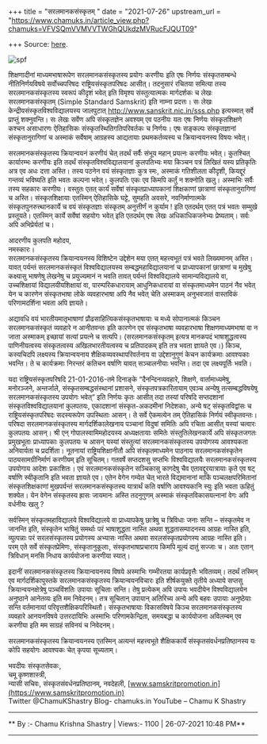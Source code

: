 +++
title = "सरलमानकसंस्कृतम् "
date = "2021-07-26"
upstream_url = "https://www.chamuks.in/article_view.php?chamuks=VFVSQmVVMVVTWGhQUkdzMVRucFJQUT09"

+++
Source: [here](https://www.chamuks.in/article_view.php?chamuks=VFVSQmVVMVVTWGhQUkdzMVRucFJQUT09).



![spf](article_img/CHAMU-1627319897Saralmanaksamskritam.jpg)

शिक्षणादीनां माध्यमभाषारूपेण सरलमानकसंस्कृतस्य प्रयोगः करणीयः इति एषः
निर्णयः संस्कृतसम्बन्धे नीतिनिर्णयविषये सर्वोच्चपरिषदः
राष्ट्रियसंस्कृतपरिषदः आसीत्। तदनुसारं रचितया समित्या तस्य
सरलमानकसंस्कृतस्य स्वरूपं कीदृशं भवेत् इति विमृश्य संस्तुत्यात्मकः
मार्गदर्शकः च लेखः सरलमानकसंस्कृतम् (Simple Standard Samskrit) इति
नाम्ना प्रदत्तः। सः लेखः केन्द्रीयसंस्कृतविश्वविद्यालयस्य जालपुटात्
<http://www.sanskrit.nic.in/sss.php> इत्यस्मात् सर्वे प्राप्तुं
शक्नुवन्ति। सः लेखः सर्वेण अपि संस्कृतज्ञेन अवश्यम् एव पठनीयः यतः एषः
निर्णयः संस्कृतशिक्षणे कश्चन असाधारणः ऐतिहासिकः
संस्कृतस्थितिगतिपरिवर्तकः च निर्णयः। एषः सङ्कल्पः संस्कृतज्ञानां
संस्कृतानुरागिणां च अस्माकं सर्वेषाम् आग्रहस्य आद्यतायाः प्रथमकर्तव्यस्य
च क्रियान्वयनस्य विषयः भवेत्।  
  
सरलमानकसंस्कृतस्य क्रियान्वयनं करणीयं चेत् तदर्थं सर्वैः संभूय महान्
प्रयत्नः करणीयः भवेत्। कुतश्चित् कार्यारम्भः करणीयः इति तदर्थं
संस्कृतविश्वविद्यालयानां कुलपतिभ्यः मया किञ्चन पत्रं लिखितं यस्य
प्रतिकृतिः अत्र एव अधः दत्ता अस्ति। तस्य पठनेन वयं संस्कृतज्ञाः कुत्र
स्मः, अस्माकं गतिशीलता कीदृशी, कियद्दूरं गन्तव्यं भविष्यति इति भवतः
कल्पना भवेत्। कुलपतिः एकः एव किमपि कर्तुं न शक्नोति खलु। अस्माभिः सर्वैः
तस्य सहकारः करणीयः। वस्तुतः एतत् कार्यं सर्वेषां संस्कृतप्राध्यापकानां
शिक्षकाणां छात्राणां संस्कृतानुरागिणां च अस्ति। संस्कृतशिक्षायाः
एतस्मिन् ऐतिहासिके घट्टे, सुमहति अवसरे, नवनिर्माणात्मके
संस्कृतपुनरुत्त्थानकार्ये च वयं संस्कृतज्ञाः संस्कृतम् अनुत्तीर्णं न
कुर्याम ! इति एतदर्थम् एतत् पत्रं भवतः सम्मुखे प्रस्तूयते। एतस्मिन्
कार्ये सर्वेषां सहयोगः भवेत् इति एतदर्थम् एषः लेखः अधिकाधिकजनेभ्यः
प्रेष्यताम्। सर्वः अपि अभिप्रेर्यतां च।  
  
आदरणीय कुलपति महोदय,  
नमस्कारः।  
सरलमानकसंस्कृतस्य क्रियान्वयनस्य विशिष्टेन उद्देशेन मया एतत् महत्त्वभूतं
पत्रं भवते लिख्यमानम् अस्ति। यावत् पर्यन्तं सरलमानकसंस्कृतं
विश्वविद्यालयस्य सम्बद्धमहाविद्यालयानां च प्राध्यापकानां छात्राणां च
मुखेषु कक्ष्यासु भाषणेषु लेखनेषु च प्रयुज्यमानं न भवति तावत् पर्यन्तं
विश्वविद्यालये सामान्यविद्यालये वा, उच्चशिक्षायां विद्यालयीयशिक्षायां
वा, पारम्परिकधारायाम् आधुनिकधारायां वा संस्कृतमाध्यमेन पाठनं नैव भवेत्
येन च कारणेन संस्कृतभाषा लोके व्यवहारभाषा अपि नैव भवेत् चेति अस्माकम्
अनुभवजातं वास्तविकं परिणामदर्शिना भवता अपि ज्ञायते।  
  
अद्यावधि वयं भारतीयमातृभाषाणां प्रौढसाहित्यिकसंस्कृतभाषायाः च मध्ये
सोपानात्मकं किञ्चन सरलमानकसंस्कृतं व्यवहारे न आनीतवन्तः इति कारणेन एव
संस्कृतभाषा व्यवहारभाषा शिक्षणमाध्यमभाषा वा न जाता अस्माकम् इच्छायां
सत्यां प्रयत्ने च सत्यपि। (सरलमानकसंस्कृतम् इत्यत्र मानकपदं
भाषाशुद्धत्वस्य पाणिनीयत्वस्य संस्कृतत्वस्य अखिलभारतीयत्वस्य च
प्रतिपादकम् इति तत्र भवता ज्ञायते एव।) किञ्च, कस्यचिदपि लक्ष्यस्य
क्रियान्वयनाय शैक्षिकव्यवस्थापरिवर्तनाय वा उद्देशानुगुणं केचन
कार्यक्रमाः आवश्यकाः भवन्ति। ते च कार्यक्रमाः निरन्तरं कतिचन वर्षाणि
यावत् सञ्चालनीयाः भवन्ति। तदा एव लक्ष्यपूर्तिः भवति।  
  
यदा राष्ट्रियसंस्कृतपरिषदि 21-01-2016-तमे दिनाङ्के “दैनन्दिनव्यवहारे,
शिक्षणे, वार्तामाध्यमेषु, मनोरञ्जने, अन्तर्जाले, संस्कृतसम्बद्धसंस्थानां
प्रशासने, संस्कृतपत्रकारितायाम् एवञ्च अन्येषु तत्सम्बद्धविषयेषु
सरलमानकसंस्कृतस्य उपयोगः भवेत्” इति निर्णयः कृतः आसीत् तदा तस्यां परिषदि
सप्तदशानां संस्कृतविश्वविद्यालयानां कुलपतयः, एकादशानां संस्कृत-अकदमीनां
निदेशकाः, अन्ये षट् संस्कृतविद्वांसः च राष्ट्रियसंस्कृतपरिषदः सदस्यरूपेण
उपस्थिताः आसन्। ते सर्वे ऐकमत्येन तम् ऐतिहासिकं निर्णयं स्वीकृतवन्तः।
परिषदा सरलमानकसंस्कृतस्य मार्गदर्शिकालेखनाय पञ्चानां विदुषां समितिः अपि
रचिता आसीत् यस्यां चत्वारः कुलपतयः आसन्। श्री एन् गोपालस्वामिमहोदयस्य
अध्यक्षतायाः समितेः संस्तुतिलेखनकार्ये अपि संस्कृतजगतः प्रमुखभूताः
प्राध्यापकाः कुलपतयः च आसन् यस्यां संस्तुत्यां सरलमानकसंस्कृतस्य
उपयोगस्य आवश्यकता अनिवार्यता च प्रदर्शिता। नूतनायां राष्ट्रियशिक्षानीतौ
अपि संस्कृतमाध्यमेन पाठनाय सरलमानकसंस्कृतेन पाठ्यसामग्रीनिर्माणं करणीयम्
इति सूचितम्। गतवर्षे सप्तदशसु सप्तभिः विश्वविद्यालयैः सरलमानकसंस्कृतस्य
उपयोगाय आदेशः प्रकाशितः। एवं सरलमानकसंस्कृतेन सञ्चिकासु कागदेषु चैव
एतावद्दूरयात्रायाः कृते एव षट् वर्षाणि स्वीकृतानि इति भवता ज्ञायते एव।
एतेन वेगेन गम्येत चेत् भारते विद्यमानानां माकिं पञ्चलक्षपरिमितानां
संस्कृतशिक्षकाणां मुखपर्यन्तं सरलमानकसंस्कृतस्य यात्रार्थं कति वर्षाणि
आवश्यकानि स्युः इति भवता ऊहितुं शक्येत। येन वेगेन संस्कृतस्य ह्रासः
जायमानः अस्ति तदनुगुणम् अस्माकं संस्कृतविकासयत्नानां वेगः अपि वर्धनीयः
खलु ?  
  
सर्वस्मिन् संस्कृतमहाविद्यालये विश्वविद्यालये वा प्राध्यापकेषु छात्रेषु
च त्रिविधाः जनाः सन्ति – संस्कृतमेव न जानन्ति इति, संस्कृतेन भाषितुं
समर्थाः परं भाषाशुद्धता नास्ति अथवा शुद्धतासम्पादनस्य आग्रहः नास्ति इति,
व्युत्पन्नाः परं सरलसंस्कृतस्य प्रयोगस्य अभ्यासः नास्ति अथवा
सरलसंस्कृतप्रयोगस्य आग्रहः नास्ति इति। परम् एते सर्वे संस्कृतप्रेमिणः,
संस्कृतानुकूलाः, संस्कृतभाषाप्रचाराय किमपि मूल्यं दातुं सज्जाः च। अतः
एतान् त्रिविधान् मनसि निधाय कार्ययोजना करणीया स्यात्।  
  
इदानीं सरलमानकसंस्कृतस्य क्रियान्वयनस्य विषये अस्माभिः गम्भीरतया
कार्यप्रवृत्तैः भवितव्यम्। तदर्थं तस्मिन् एव मार्गदर्शिकापुस्तके
सरलमानकसंस्कृतस्य क्रियान्वयनविचारः इति शीर्षकयुक्ते तृतीये अध्याये
सप्तसु क्रियान्वयनक्षेत्रेषु पञ्चविंशतिः उपायाः सूचिताः सन्ति। तेषु
प्रत्येकम् अपि उपायः भवदीयेन विश्वविद्यालयेन अनुष्ठाने आनेतव्यः इति मम
निवेदनम्। तत्र सूचितान् उपायान् अतिरिच्य अन्ये अपि बहवः उपायाः
अनुष्ठेयाः सन्ति वर्तमानायां परिवृत्तशैक्षिकपरिस्थितौ। संस्कृतभाषायाः
विकासविषये किञ्च सरलमानकसंस्कृतस्य व्यवहारे आनयनविषये उत्तरदायिभिः
अस्माभिः परिणामकेन्द्रिता, समयबद्धा च कार्ययोजना अविलम्बम् एव करणीया इति
मम साग्रहं सविनयं च निवेदनम्।  
  
सरलमानकसंस्कृतस्य क्रियान्वयनस्य एतस्मिन् अत्यन्तं महत्त्वभूते
शैक्षिककार्ये संस्कृतसंवर्धनप्रतिष्ठानस्य यः कोपि सहयोगः आवश्यकः चेत्
कृपया सूच्यताम्।  
  
भवदीयः संस्कृतसेवकः,  
चमू कृष्णशास्त्री,  
न्यासी सचिवः, संस्कृतसंवर्धनप्रतिष्ठानम्, नवदेहली,
[www.samskritpromotion.in](https://www.samskritpromotion.in)  
Twitter @ChamuKShastry Blog- chamuks.in YouTube – Chamu K Shastry  

------------------------------------------------------------------------

** By :- Chamu Krishna Shastry \| Views:- 1100 \| 26-07-2021 10:48
PM**  

------------------------------------------------------------------------

